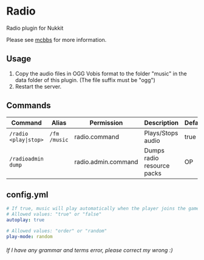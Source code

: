 # Radio

Radio plugin for Nukkit

Please see [mcbbs](http://www.mcbbs.net/thread-932833-1-1.html) for more information.
## Usage
1. Copy the audio files in OGG Vobis format to the folder "music" in the data folder of this plugin. (The file suffix must be "ogg")
2. Restart the server.

## Commands
| Command | Alias | Permission | Description | Default |
| - | - | - | - | - |
| `/radio <play\|stop>` | `/fm` <br> `/music` | radio.command | Plays/Stops audio | true |
| `/radioadmin dump` |  | radio.admin.command | Dumps radio resource packs | OP |

## config.yml
```yaml
# If true, music will play automatically when the player joins the game.
# Allowed values: "true" or "false"
autoplay: true

# Allowed values: "order" or "random"
play-mode: random
```

###### If I have any grammar and terms error, please correct my wrong :)
